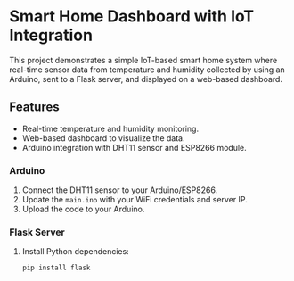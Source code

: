 # Smart Home Dashboard with IoT Integration

This project demonstrates a simple IoT-based smart home system where real-time sensor data from temperature and humidity collected by using an Arduino, sent to a Flask server, and displayed on a web-based dashboard.

## Features
- Real-time temperature and humidity monitoring.
- Web-based dashboard to visualize the data.
- Arduino integration with DHT11 sensor and ESP8266 module.

### Arduino
1. Connect the DHT11 sensor to your Arduino/ESP8266.
2. Update the `main.ino` with your WiFi credentials and server IP.
3. Upload the code to your Arduino.

### Flask Server
1. Install Python dependencies:
   ```bash
   pip install flask
